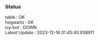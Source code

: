 ### Status


table : OK  
hogwarts : OK  
icy-bot : DOWN  
Latest Update : 2023-12-16 01:45:40.938911
